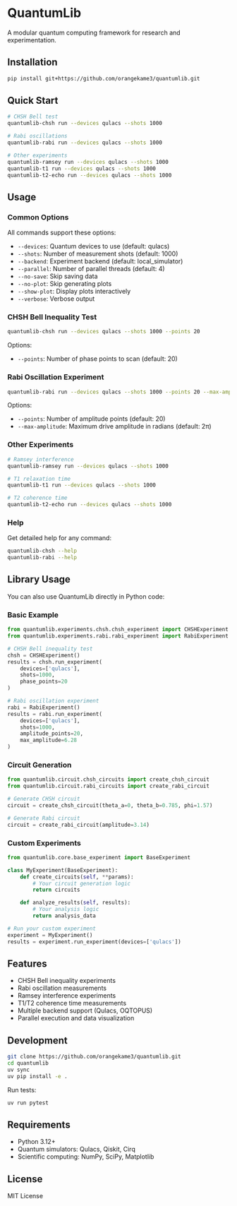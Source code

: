 # QuantumLib

A modular quantum computing framework for research and experimentation.

## Installation

```bash
pip install git+https://github.com/orangekame3/quantumlib.git
```

## Quick Start

```bash
# CHSH Bell test
quantumlib-chsh run --devices qulacs --shots 1000

# Rabi oscillations
quantumlib-rabi run --devices qulacs --shots 1000

# Other experiments
quantumlib-ramsey run --devices qulacs --shots 1000
quantumlib-t1 run --devices qulacs --shots 1000
quantumlib-t2-echo run --devices qulacs --shots 1000
```

## Usage

### Common Options

All commands support these options:

- `--devices`: Quantum devices to use (default: qulacs)
- `--shots`: Number of measurement shots (default: 1000)
- `--backend`: Experiment backend (default: local_simulator)
- `--parallel`: Number of parallel threads (default: 4)
- `--no-save`: Skip saving data
- `--no-plot`: Skip generating plots
- `--show-plot`: Display plots interactively
- `--verbose`: Verbose output

### CHSH Bell Inequality Test

```bash
quantumlib-chsh run --devices qulacs --shots 1000 --points 20
```

Options:
- `--points`: Number of phase points to scan (default: 20)

### Rabi Oscillation Experiment

```bash
quantumlib-rabi run --devices qulacs --shots 1000 --points 20 --max-amplitude 6.28
```

Options:
- `--points`: Number of amplitude points (default: 20)
- `--max-amplitude`: Maximum drive amplitude in radians (default: 2π)

### Other Experiments

```bash
# Ramsey interference
quantumlib-ramsey run --devices qulacs --shots 1000

# T1 relaxation time
quantumlib-t1 run --devices qulacs --shots 1000

# T2 coherence time
quantumlib-t2-echo run --devices qulacs --shots 1000
```

### Help

Get detailed help for any command:

```bash
quantumlib-chsh --help
quantumlib-rabi --help
```

## Library Usage

You can also use QuantumLib directly in Python code:

### Basic Example

```python
from quantumlib.experiments.chsh.chsh_experiment import CHSHExperiment
from quantumlib.experiments.rabi.rabi_experiment import RabiExperiment

# CHSH Bell inequality test
chsh = CHSHExperiment()
results = chsh.run_experiment(
    devices=['qulacs'],
    shots=1000,
    phase_points=20
)

# Rabi oscillation experiment
rabi = RabiExperiment()
results = rabi.run_experiment(
    devices=['qulacs'],
    shots=1000,
    amplitude_points=20,
    max_amplitude=6.28
)
```

### Circuit Generation

```python
from quantumlib.circuit.chsh_circuits import create_chsh_circuit
from quantumlib.circuit.rabi_circuits import create_rabi_circuit

# Generate CHSH circuit
circuit = create_chsh_circuit(theta_a=0, theta_b=0.785, phi=1.57)

# Generate Rabi circuit
circuit = create_rabi_circuit(amplitude=3.14)
```

### Custom Experiments

```python
from quantumlib.core.base_experiment import BaseExperiment

class MyExperiment(BaseExperiment):
    def create_circuits(self, **params):
        # Your circuit generation logic
        return circuits

    def analyze_results(self, results):
        # Your analysis logic
        return analysis_data

# Run your custom experiment
experiment = MyExperiment()
results = experiment.run_experiment(devices=['qulacs'])
```

## Features

- CHSH Bell inequality experiments
- Rabi oscillation measurements
- Ramsey interference experiments
- T1/T2 coherence time measurements
- Multiple backend support (Qulacs, OQTOPUS)
- Parallel execution and data visualization

## Development

```bash
git clone https://github.com/orangekame3/quantumlib.git
cd quantumlib
uv sync
uv pip install -e .
```

Run tests:
```bash
uv run pytest
```

## Requirements

- Python 3.12+
- Quantum simulators: Qulacs, Qiskit, Cirq
- Scientific computing: NumPy, SciPy, Matplotlib

## License

MIT License
